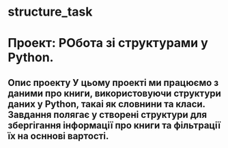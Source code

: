 # structure_task
# Проект: РОбота зі структурами у Python. 
## Опис проекту У цьому проекті ми працюємо з даними про книги, використовуючи структури даних у Python, такаі як словнини та класи. Завдання полягає у створені структури для збергігання інформації про книги та фільтрації їх на осннові вартості. 

